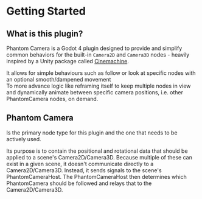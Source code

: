# Getting Started

## What is this plugin?
Phantom Camera is a Godot 4 plugin designed to provide and simplify common behaviors for the built-in `Camera2D` and `Camera3D` nodes - heavily inspired by a Unity package called [Cinemachine](https://unity.com/unity/features/editor/art-and-design/cinemachine).

It allows for simple behaviours such as follow or look at specific nodes with an optional smooth/dampened movement
<br>
To more advance logic like reframing itself to keep multiple nodes in view and dynamically animate between specific camera positions, i.e. other PhantomCamera nodes, on demand.

## Phantom Camera
Is the primary node type for this plugin and the one that needs to be actively used.

Its purpose is to contain the positional and rotational data that should be applied to a scene's Camera2D/Camera3D. Because multiple of these can exist in a given scene, it doesn't communicate directly to a Camera2D/Camera3D. Instead, it sends signals to the scene's PhantomCameraHost. The PhantomCameraHost then determines which PhantomCamera should be followed and relays that to the Camera2D/Camera3D.
